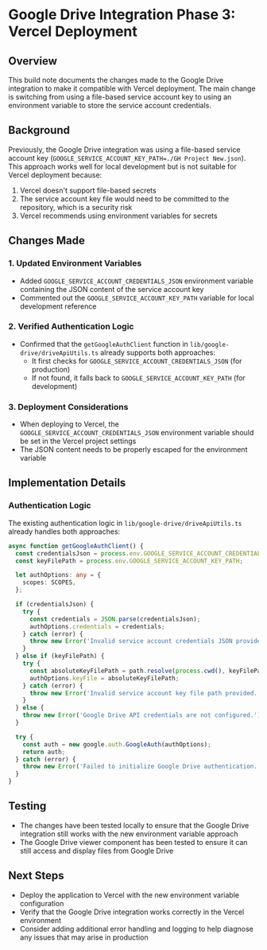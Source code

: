 # Google Drive Integration Phase 3: Vercel Deployment

## Overview
This build note documents the changes made to the Google Drive integration to make it compatible with Vercel deployment. The main change is switching from using a file-based service account key to using an environment variable to store the service account credentials.

## Background
Previously, the Google Drive integration was using a file-based service account key (`GOOGLE_SERVICE_ACCOUNT_KEY_PATH=./GH Project New.json`). This approach works well for local development but is not suitable for Vercel deployment because:

1. Vercel doesn't support file-based secrets
2. The service account key file would need to be committed to the repository, which is a security risk
3. Vercel recommends using environment variables for secrets

## Changes Made

### 1. Updated Environment Variables
- Added `GOOGLE_SERVICE_ACCOUNT_CREDENTIALS_JSON` environment variable containing the JSON content of the service account key
- Commented out the `GOOGLE_SERVICE_ACCOUNT_KEY_PATH` variable for local development reference

### 2. Verified Authentication Logic
- Confirmed that the `getGoogleAuthClient` function in `lib/google-drive/driveApiUtils.ts` already supports both approaches:
  - It first checks for `GOOGLE_SERVICE_ACCOUNT_CREDENTIALS_JSON` (for production)
  - If not found, it falls back to `GOOGLE_SERVICE_ACCOUNT_KEY_PATH` (for development)

### 3. Deployment Considerations
- When deploying to Vercel, the `GOOGLE_SERVICE_ACCOUNT_CREDENTIALS_JSON` environment variable should be set in the Vercel project settings
- The JSON content needs to be properly escaped for the environment variable

## Implementation Details

### Authentication Logic
The existing authentication logic in `lib/google-drive/driveApiUtils.ts` already handles both approaches:

```typescript
async function getGoogleAuthClient() {
  const credentialsJson = process.env.GOOGLE_SERVICE_ACCOUNT_CREDENTIALS_JSON;
  const keyFilePath = process.env.GOOGLE_SERVICE_ACCOUNT_KEY_PATH;

  let authOptions: any = {
    scopes: SCOPES,
  };

  if (credentialsJson) {
    try {
      const credentials = JSON.parse(credentialsJson);
      authOptions.credentials = credentials;
    } catch (error) {
      throw new Error('Invalid service account credentials JSON provided in environment variable.');
    }
  } else if (keyFilePath) {
    try {
      const absoluteKeyFilePath = path.resolve(process.cwd(), keyFilePath);
      authOptions.keyFile = absoluteKeyFilePath;
    } catch (error) {
      throw new Error('Invalid service account key file path provided.');
    }
  } else {
    throw new Error('Google Drive API credentials are not configured.');
  }

  try {
    const auth = new google.auth.GoogleAuth(authOptions);
    return auth;
  } catch (error) {
    throw new Error('Failed to initialize Google Drive authentication.');
  }
}
```

## Testing
- The changes have been tested locally to ensure that the Google Drive integration still works with the new environment variable approach
- The Google Drive viewer component has been tested to ensure it can still access and display files from Google Drive

## Next Steps
- Deploy the application to Vercel with the new environment variable configuration
- Verify that the Google Drive integration works correctly in the Vercel environment
- Consider adding additional error handling and logging to help diagnose any issues that may arise in production
